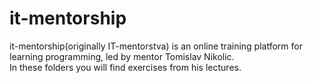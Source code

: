 # it-mentorship

it-mentorship(originally IT-mentorstva) is an online training platform for learning programming, led by mentor Tomislav Nikolic.  
In these folders you will find exercises from his lectures.
